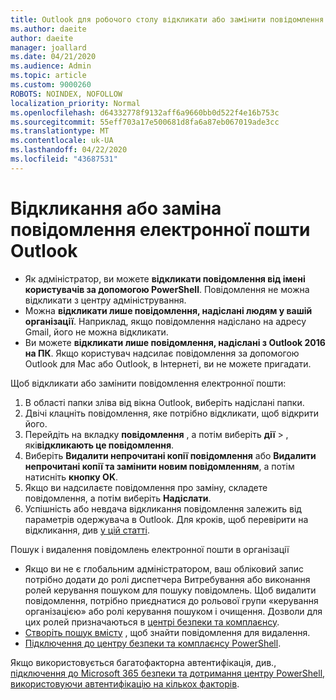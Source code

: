 ```yaml
---
title: Outlook для робочого столу відкликати або замінити повідомлення електронної пошти
ms.author: daeite
author: daeite
manager: joallard
ms.date: 04/21/2020
ms.audience: Admin
ms.topic: article
ms.custom: 9000260
ROBOTS: NOINDEX, NOFOLLOW
localization_priority: Normal
ms.openlocfilehash: d64332778f9132aff6a9660bb0d522f4e16b753c
ms.sourcegitcommit: 55eff703a17e500681d8fa6a87eb067019ade3cc
ms.translationtype: MT
ms.contentlocale: uk-UA
ms.lasthandoff: 04/22/2020
ms.locfileid: "43687531"
---
```

# <a name="recall-or-replace-an-outlook-email-message"></a>Відкликання або заміна повідомлення електронної пошти Outlook

- Як адміністратор, ви можете **відкликати повідомлення від імені користувачів за допомогою PowerShell**. Повідомлення не можна відкликати з центру адміністрування.
- Можна **відкликати лише повідомлення, надіслані людям у вашій організації**. Наприклад, якщо повідомлення надіслано на адресу Gmail, його не можна відкликати.
- Ви можете **відкликати лише повідомлення, надіслані з Outlook 2016 на ПК**. Якщо користувач надсилає повідомлення за допомогою Outlook для Mac або Outlook, в Інтернеті, ви не можете пригадати.

Щоб відкликати або замінити повідомлення електронної пошти:

1. В області папки зліва від вікна Outlook, виберіть надіслані папки.
1. Двічі клацніть повідомлення, яке потрібно відкликати, щоб відкрити його.
1. Перейдіть на вкладку **повідомлення** , а потім виберіть **дії** > , які**відкликають це повідомлення**.
1. Виберіть **Видалити непрочитані копії повідомлення** або **Видалити непрочитані копії та замінити новим повідомленням**, а потім натисніть **кнопку OK**.
1. Якщо ви надсилаєте повідомлення про заміну, складете повідомлення, а потім виберіть **Надіслати**.
1. Успішність або невдача відкликання повідомлення залежить від параметрів одержувача в Outlook. Для кроків, щоб перевірити на відкликання, див [у цій статті](https://support.office.com/article/35027f88-d655-4554-b4f8-6c0729a723a0).

Пошук і видалення повідомлень електронної пошти в організації

- Якщо ви не є глобальним адміністратором, ваш обліковий запис потрібно додати до ролі диспетчера Витребування або виконання ролей керування пошуком для пошуку повідомлень. Щоб видалити повідомлення, потрібно приєднатися до рольової групи «керування організацією» або ролі керування пошуком і очищення. Дозволи для цих ролей призначаються в [центрі безпеки та комплаєнсу](https://go.microsoft.com/fwlink/?linkid=2083731).
- [Створіть пошук вмісту](https://docs.microsoft.com/office365/securitycompliance/content-search) , щоб знайти повідомлення для видалення.
- [Підключення до центру безпеки та комплаєнсу PowerShell](https://docs.microsoft.com/powershell/exchange/office-365-scc/connect-to-scc-powershell/connect-to-scc-powershell?view=exchange-ps).

Якщо використовується багатофакторна автентифікація, див., [підключення до Microsoft 365 безпеки та дотримання центру PowerShell, використовуючи автентифікацію на кількох факторів](https://docs.microsoft.com/powershell/exchange/office-365-scc/connect-to-scc-powershell/mfa-connect-to-scc-powershell?view=exchange-ps).